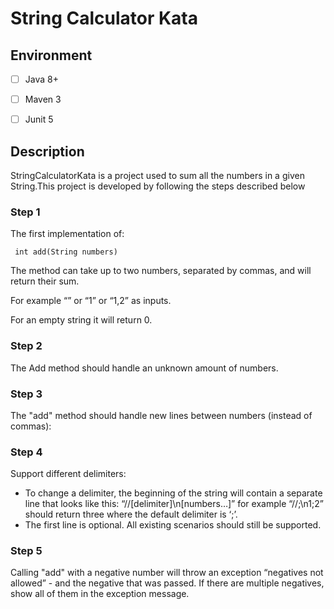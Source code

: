 # String Calculator Kata

## Environment
- [ ] Java 8+
- [ ] Maven 3
- [ ] Junit 5


## Description
StringCalculatorKata is a project used to sum all the numbers
in a given String.This project is developed by following the steps
described below 


### Step 1
The  first implementation of:

```
 int add(String numbers)
```
The method can take up to two numbers, separated by commas, and will return their sum.

For example “” or “1” or “1,2” as inputs.

For an empty string it will return 0.

### Step 2

The Add method should handle an unknown amount of numbers.

### Step 3

The "add" method should handle new lines between numbers (instead of commas):


### Step 4
Support different delimiters:

- To change a delimiter, the beginning of the string will contain a separate line that looks like this: “//[delimiter]\n[numbers…]” for example “//;\n1;2” should return three where the default delimiter is ‘;’.
- The first line is optional. All existing scenarios should still be supported.

### Step 5
Calling "add" with a negative number will throw an exception “negatives not allowed” - and the negative that was passed.
If there are multiple negatives, show all of them in the exception message.
